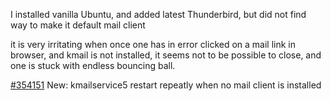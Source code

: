 I installed vanilla Ubuntu, and added latest Thunderbird,
but did not find way to make it default mail client

it is very irritating when once one has in error clicked on a mail link in browser,
and kmail is not installed, it seems not to be possible to close,
and one is stuck with endless bouncing ball.

[#354151](http://kde-bugs-dist.kde.narkive.com/UN32U9Lr/frameworks-kio-bug-354151-new-kmailservice5-restart-repeatly-when-no-mail-client-is-installed) New: kmailservice5 restart repeatly when no mail client is installed